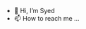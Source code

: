 - 👋 Hi, I’m Syed
- 📫 How to reach me ...

<!---
Shasan2016/Shasan2016 is a ✨ special ✨ repository because its `README.md` (this file) appears on your GitHub profile.
You can click the Preview link to take a look at your changes.
--->
